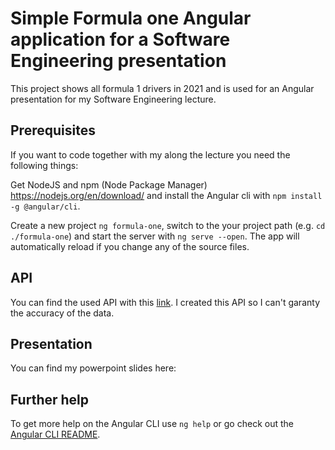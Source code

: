 # Simple Formula one Angular application for a Software Engineering presentation

This project shows all formula 1 drivers in 2021 and is used for an Angular presentation for my Software Engineering lecture. 

## Prerequisites

If you want to code together with my along the lecture you need the following things:

Get NodeJS and npm (Node Package Manager) https://nodejs.org/en/download/ and install the Angular cli with `npm install -g @angular/cli`.

Create a new project `ng formula-one`, switch to the your project path (e.g. `cd ./formula-one`) and start the server with `ng serve --open`. The app will automatically reload if you change any of the source files.

## API

You can find the used API with this [link](http://demo8820151.mockable.io/drivers). I created this API so I can't garanty the accuracy of the data.

## Presentation

You can find my powerpoint slides here: 

## Further help

To get more help on the Angular CLI use `ng help` or go check out the [Angular CLI README](https://github.com/angular/angular-cli/blob/master/README.md).
